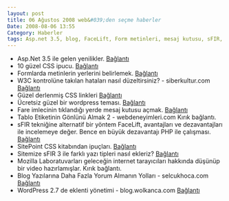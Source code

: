 ```yaml
---
layout: post
title: 06 Ağustos 2008 web&#039;den seçme haberler
Date: 2008-08-06 13:55
Category: Haberler
tags: Asp.net 3.5, blog, FaceLift, Form metinleri, mesaj kutusu, sFIR, tablo, w3c doğrulama, WordPress, wordpress tema
---
```


-   Asp.Net 3.5 ile gelen yenilikler. [Bağlantı][]
-   10 güzel CSS ipucu. [Bağlantı][1]
-   Formlarda metinlerin yerlerini belirlemek. [Bağlantı][2]
-   W3C kontrolüne takılan hataları nasıl düzeltirsiniz? -
    siberkultur.com [Bağlantı][3]
-   Güzel derlenmiş CSS linkleri [Bağlantı][4]
-   Ücretsiz güzel bir wordpress teması. [Bağlantı][5]
-   Fare imlecinin tıklandığı yerde mesaj kutusu açmak. [Bağlantı][6]
-   Tablo Etiketinin Gönlünü Almak 2 - webdeneyimleri.com Kırık bağlantı.
-   sFIR tekniğine alternatif bir yöntem FaceLift, avantajları ve
    dezavantajları ile incelemeye değer. Bence en büyük dezavantajı PHP
    ile çalışması. [Bağlantı][8]
-   SitePoint CSS kitabından ipuçları. [Bağlantı][9]
-   Sitemize sFIR 3 ile farklı yazı tipleri nasıl ekleriz?
    [Bağlantı][10]
-   Mozilla Laboratuvarları geleceğin internet tarayıcıları hakkında
    düşünüp bir video hazırlamışlar. Kırık bağlantı.
-   Blog Yazılarına Daha Fazla Yorum Almanın Yolları - selcukhoca.com
    [Bağlantı][12]
-   WordPress 2.7 de eklenti yönetimi - blog.wolkanca.com [Bağlantı][13]


  [Bağlantı]: http://www.devx.com/codemag/Article/38741 "asp.net 3.5"
  [1]: http://designreviver.com/tutorials/10-excellent-css-tips-and-tutorials/
    "css"
  [2]: http://css-tricks.com/label-placement-on-forms/
    "form metinlerinin yeri"
  [3]: http://www.siberkultur.com/?q=css-html-hata-ayiklama
    "w3c doğrulama"
  [4]: http://www.webdevlounge.com/articles/mega-awesome-css-resource-list/
    "CSS linkleri"
  [5]: http://www.smashingmagazine.com/2008/08/05/fervens-a-free-wordpress-theme/
    "wordpress teması"
  [6]: http://roshanbh.com.np/2008/08/pop-up-message-mouse-clicked-position-jquery.html
    "fare mesajı"
  [8]: http://facelift.mawhorter.net/ "FaceLift"
  [9]: http://www.sitepoint.com/blogs/2008/08/05/mining-the-sitepoint-css-reference/
    "css ipuçları"
  [10]: http://nettuts.com/javascript-ajax/how-to-implement-sifr3-into-your-website/
  [12]: http://www.selcukhoca.com/blog-yazilarina-daha-fazla-yorum-almanin-yollari/
    "blog yazılarına yorum"
  [13]: http://blog.wolkanca.com/wordpress-27-de-eklenti-yonetimi/?source=rss
    "wordpress 2.7"

